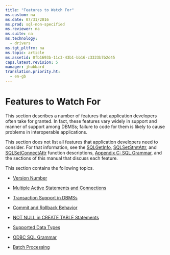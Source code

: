 ```yaml
---
title: "Features to Watch For"
ms.custom: na
ms.date: 07/31/2016
ms.prod: sql-non-specified
ms.reviewer: na
ms.suite: na
ms.technology: 
  - drivers
ms.tgt_pltfrm: na
ms.topic: article
ms.assetid: 0fb1693b-11c3-43b1-bb16-c3323b7b2d45
caps.latest.revision: 5
manager: jhubbard
translation.priority.ht: 
  - en-gb
---
```

# Features to Watch For
This section describes a number of features that application developers often take for granted. In fact, these features vary widely in support and manner of support among DBMSs; failure to code for them is likely to cause problems in interoperable applications.  
  
 This section does not list all features that application developers need to consider. For that information, see the [SQLGetInfo](../content/SQLGetInfo-Function.md), [SQLSetStmtAttr](../content/SQLSetStmtAttr-Function.md), and [SQLSetConnectAttr](../content/SQLSetConnectAttr-Function.md) function descriptions, [Appendix C: SQL Grammar](../Topic/Appendix%20C:%20SQL%20Grammar.md), and the sections of this manual that discuss each feature.  
  
 This section contains the following topics.  
  
-   [Version Number](../content/Version-Number.md)  
  
-   [Multiple Active Statements and Connections](../content/Multiple-Active-Statements-and-Connections.md)  
  
-   [Transaction Support in DBMSs](../content/Transaction-Support-in-DBMSs.md)  
  
-   [Commit and Rollback Behavior](../content/Commit-and-Rollback-Behavior.md)  
  
-   [NOT NULL in CREATE TABLE Statements](../content/NOT-NULL-in-CREATE-TABLE-Statements.md)  
  
-   [Supported Data Types](../content/Supported-Data-Types--ODBC-Driver-for-Oracle-.md)  
  
-   [ODBC SQL Grammar](../content/ODBC-SQL-Grammar.md)  
  
-   [Batch Processing](../content/Batch-Processing.md)